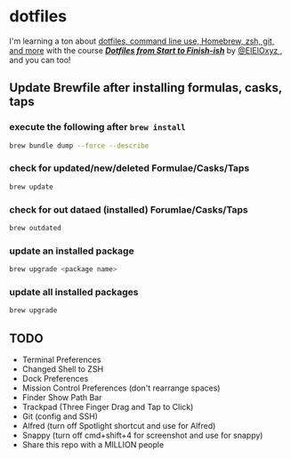 # dotfiles

I'm learning a ton about [dotfiles, command line use, Homebrew, zsh, git, and more](http://dotfiles.eieio.xyz) with the course [***Dotfiles from Start to Finish-ish***](http://dotfiles.eieio.xyz) by [
@EIEIOxyz
](https://twitter.com/EIEIOxyz/), and you can too!

## Update Brewfile after installing formulas, casks, taps
### execute the following after `brew install`
```zsh
brew bundle dump --force --describe 
```
### check for updated/new/deleted Formulae/Casks/Taps
```zsh
brew update
```

### check for out dataed (installed) Forumlae/Casks/Taps
```zsh
brew outdated
```

### update an installed package
```zsh
brew upgrade <package name>
```
### update all installed packages
```zsh
brew upgrade
```

## TODO
- Terminal Preferences
- Changed Shell to ZSH
- Dock Preferences
- Mission Control Preferences (don't rearrange spaces)
- Finder Show Path Bar
- Trackpad (Three Finger Drag and Tap to Click)
- Git (config and SSH)
- Alfred (turn off Spotlight shortcut and use for Alfred)
- Snappy (turn off cmd+shift+4 for screenshot and use for snappy)
- Share this repo with a MILLION people
